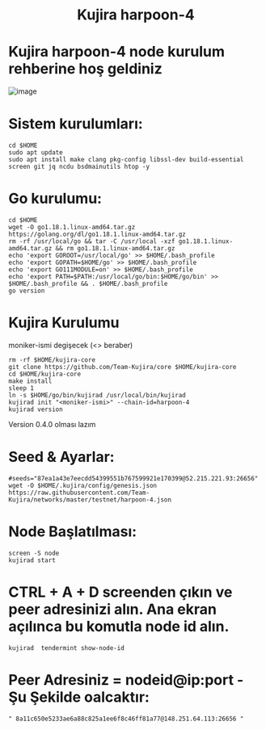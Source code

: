 <h1 align="center">Kujira harpoon-4</h1>

# Kujira harpoon-4 node kurulum rehberine hoş geldiniz

![image](https://user-images.githubusercontent.com/101149671/173236767-6cab6717-39b5-4a59-8c58-40bae1ad27da.png)

# Sistem kurulumları:
```
cd $HOME
sudo apt update
sudo apt install make clang pkg-config libssl-dev build-essential screen git jq ncdu bsdmainutils htop -y
```

# Go kurulumu:
```
cd $HOME
wget -O go1.18.1.linux-amd64.tar.gz https://golang.org/dl/go1.18.1.linux-amd64.tar.gz
rm -rf /usr/local/go && tar -C /usr/local -xzf go1.18.1.linux-amd64.tar.gz && rm go1.18.1.linux-amd64.tar.gz
echo 'export GOROOT=/usr/local/go' >> $HOME/.bash_profile
echo 'export GOPATH=$HOME/go' >> $HOME/.bash_profile
echo 'export GO111MODULE=on' >> $HOME/.bash_profile
echo 'export PATH=$PATH:/usr/local/go/bin:$HOME/go/bin' >> $HOME/.bash_profile && . $HOME/.bash_profile
go version
```

# Kujira Kurulumu
moniker-ismi degişecek (<> beraber)
```
rm -rf $HOME/kujira-core
git clone https://github.com/Team-Kujira/core $HOME/kujira-core
cd $HOME/kujira-core
make install
sleep 1
ln -s $HOME/go/bin/kujirad /usr/local/bin/kujirad
kujirad init "<moniker-ismi>" --chain-id=harpoon-4
kujirad version
```
Version 0.4.0 olması lazım

# Seed & Ayarlar:
```
#seeds="87ea1a43e7eecdd54399551b767599921e170399@52.215.221.93:26656"
wget -O $HOME/.kujira/config/genesis.json https://raw.githubusercontent.com/Team-Kujira/networks/master/testnet/harpoon-4.json
```

# Node Başlatılması: 
```
screen -S node
kujirad start
```

# CTRL + A + D screenden çıkın ve peer adresinizi alın. Ana ekran açılınca bu komutla node id alın.
```
kujirad  tendermint show-node-id
```

# Peer Adresiniz = nodeid@ip:port - Şu Şekilde oalcaktır: 
```
" 8a11c650e5233ae6a88c825a1ee6f8c46ff81a77@148.251.64.113:26656 "
```
